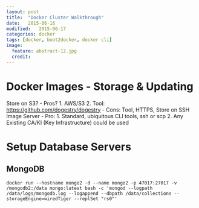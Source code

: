 ```yaml
---
layout: post
title:  "Docker Cluster Walkthrough"
date:   2015-06-16
modified:   2015-06-17
categories: docker
tags: [docker, boot2docker, docker cli]
image:
  feature: abstract-12.jpg
  credit:
---
```


# Docker Images - Storage & Updating

Store on S3?
	- Pros?
		1. AWS/S3
		2. Tool:	https://github.com/dogestry/dogestry
	- Cons: Tool, HTTPS,
Store on SSH Image Server
	- Pro:
		1. Standard, ubiquitous CLI tools, ssh or scp
		2. Any Existing CA/KI (Key Infrastructure) could be used



# Setup Database Servers

## MongoDB
```
docker run --hostname mongo2 -d --name mongo2 -p 47017:27017 -v /mongodb2:/data mongo:latest bash -c 'mongod --logpath /data/logs/mongodb.log --logappend --dbpath /data/collections --storageEngine=wiredTiger --replSet "rs0"'


